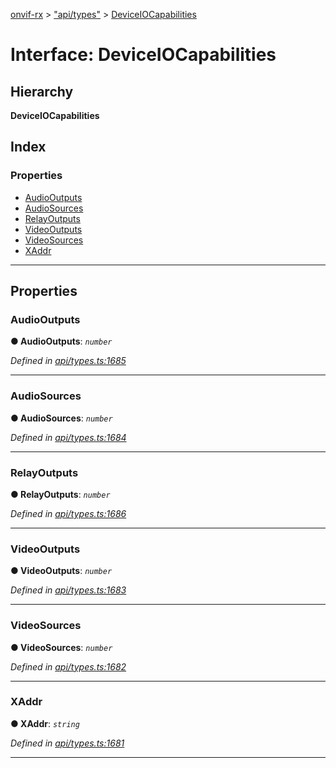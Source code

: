 [onvif-rx](../README.md) > ["api/types"](../modules/_api_types_.md) > [DeviceIOCapabilities](../interfaces/_api_types_.deviceiocapabilities.md)

# Interface: DeviceIOCapabilities

## Hierarchy

**DeviceIOCapabilities**

## Index

### Properties

* [AudioOutputs](_api_types_.deviceiocapabilities.md#audiooutputs)
* [AudioSources](_api_types_.deviceiocapabilities.md#audiosources)
* [RelayOutputs](_api_types_.deviceiocapabilities.md#relayoutputs)
* [VideoOutputs](_api_types_.deviceiocapabilities.md#videooutputs)
* [VideoSources](_api_types_.deviceiocapabilities.md#videosources)
* [XAddr](_api_types_.deviceiocapabilities.md#xaddr)

---

## Properties

<a id="audiooutputs"></a>

###  AudioOutputs

**● AudioOutputs**: *`number`*

*Defined in [api/types.ts:1685](https://github.com/patrickmichalina/onvif-rx/blob/3ab1739/src/api/types.ts#L1685)*

___
<a id="audiosources"></a>

###  AudioSources

**● AudioSources**: *`number`*

*Defined in [api/types.ts:1684](https://github.com/patrickmichalina/onvif-rx/blob/3ab1739/src/api/types.ts#L1684)*

___
<a id="relayoutputs"></a>

###  RelayOutputs

**● RelayOutputs**: *`number`*

*Defined in [api/types.ts:1686](https://github.com/patrickmichalina/onvif-rx/blob/3ab1739/src/api/types.ts#L1686)*

___
<a id="videooutputs"></a>

###  VideoOutputs

**● VideoOutputs**: *`number`*

*Defined in [api/types.ts:1683](https://github.com/patrickmichalina/onvif-rx/blob/3ab1739/src/api/types.ts#L1683)*

___
<a id="videosources"></a>

###  VideoSources

**● VideoSources**: *`number`*

*Defined in [api/types.ts:1682](https://github.com/patrickmichalina/onvif-rx/blob/3ab1739/src/api/types.ts#L1682)*

___
<a id="xaddr"></a>

###  XAddr

**● XAddr**: *`string`*

*Defined in [api/types.ts:1681](https://github.com/patrickmichalina/onvif-rx/blob/3ab1739/src/api/types.ts#L1681)*

___

